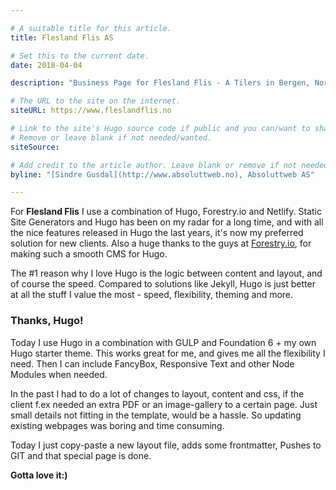 ```yaml
---

# A suitable title for this article.
title: Flesland Flis AS

# Set this to the current date.
date: 2018-04-04

description: "Business Page for Flesland Flis - A Tilers in Bergen, Norway"

# The URL to the site on the internet.
siteURL: https://www.fleslandflis.no

# Link to the site's Hugo source code if public and you can/want to share.
# Remove or leave blank if not needed/wanted.
siteSource:

# Add credit to the article author. Leave blank or remove if not needed/wanted.
byline: "[Sindre Gusdal](http://www.absoluttweb.no), Absoluttweb AS"

---
```


For **Flesland Flis** I use a combination of Hugo, Forestry.io and Netlify. Static Site Generators and Hugo has been on my radar for a long time, and with all the nice features released in Hugo the last years, it's now my preferred solution for new clients. Also a huge thanks to the guys at [Forestry.io](https://forestry.io), for making such a smooth CMS for Hugo.

The #1 reason why I love Hugo is the logic between content and layout, and of course the speed. Compared to solutions like Jekyll, Hugo is just better at all the stuff I value the most - speed, flexibility, theming and more.

### Thanks, Hugo!

Today I use Hugo in a combination with GULP and Foundation 6 + my own Hugo starter theme. This works great for me, and gives me all the flexibility I need. Then I can include FancyBox, Responsive Text and other Node Modules when needed.

In the past I had to do a lot of changes to layout, content and css, if the client f.ex needed an extra PDF or an image-gallery to a certain page. Just small details not fitting in the template, would be a hassle. So updating existing webpages was boring and time consuming.

Today I just copy-paste a new layout file, adds some frontmatter, Pushes to GIT and that special page is done.

**Gotta love it:)**

